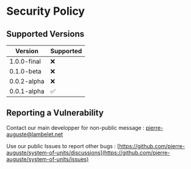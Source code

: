 # Security Policy

## Supported Versions

| Version       | Supported          |
| ------------- | ------------------ |
| 1.0.0-final   | :x:                |
| 0.1.0-beta    | :x:                |
| 0.0.2-alpha   | :x:                |
| 0.0.1-alpha   | :white_check_mark: |                |

## Reporting a Vulnerability

Contact our main developper for non-public message :
pierre-auguste@lambelet.net

Use our public Issues to report other bugs :
[https://github.com/pierre-auguste/system-of-units/discussions](https://github.com/pierre-auguste/system-of-units/issues)
